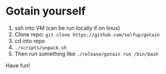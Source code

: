 # Gotain yourself

1. ssh into VM (can be run locally if on linux)
2. Clone repo: `git clone https://github.com/selfup/gotain`
3. cd into repo
4. `./scripts/unpack.sh`
5. Then run something like `./release/gotain run /bin/bash`

Have fun!
